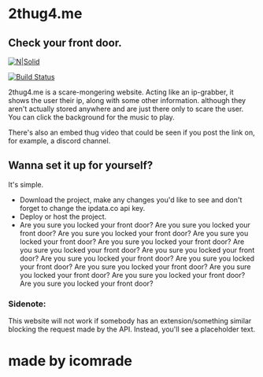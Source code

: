 # 2thug4.me
## Check your front door.

[![N|Solid](https://cdn.discordapp.com/attachments/916373361452544000/994025048232968192/do_you_feel_safe_in_your_own_house_.png)](https://en.wikipedia.org/wiki/Fearmongering)

[![Build Status](https://img.shields.io/badge/YOU%20ARE-NOT%20SAFE-critical)](https://en.wikipedia.org/wiki/Fearmongering)

2thug4.me is a scare-mongering website. Acting like an ip-grabber, it shows the user their ip, along with some other information.
although they aren't actually stored anywhere and are just there only to scare the user.
You can click the background for the music to play.

There's also an embed thug video that could be seen if you post the link on, for example, a discord channel.

## Wanna set it up for yourself?

It's simple.
- Download the project, make any changes you'd like to see and don't forget to change the ipdata.co api key.
- Deploy or host the project. 
- Are you sure you locked your front door? Are you sure you locked your front door? Are you sure you locked your front door? Are you sure you locked your front door? Are you sure you locked your front door? Are you sure you locked your front door? Are you sure you locked your front door? Are you sure you locked your front door? Are you sure you locked your front door? Are you sure you locked your front door? Are you sure you locked your front door? Are you sure you locked your front door? Are you sure you locked your front door? 

### Sidenote:
This website will not work if somebody has an extension/something similar blocking the request made by the API. Instead, you'll see a placeholder text.

# made by icomrade


